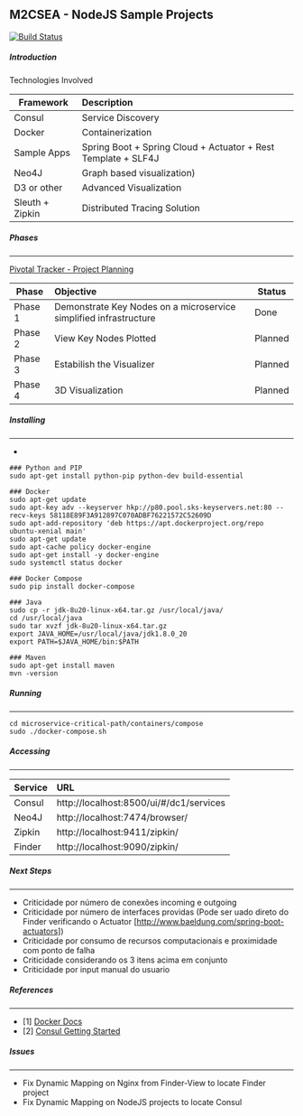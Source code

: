 M2CSEA - NodeJS Sample Projects
--------------
[![Build Status](https://travis-ci.org/eduardomioto/mc2pd-nodejs-sample-projects.svg?branch=master)](https://travis-ci.org/eduardomioto/mc2pd-nodejs-sample-projects)

##### Introduction
Technologies Involved 

| Framework       | Description                                                   | 
| ----------------|:--------------------------------------------------------------| 
| Consul          | Service Discovery                                             |
| Docker          | Containerization                                              |  
| Sample Apps     | Spring Boot + Spring Cloud + Actuator + Rest Template + SLF4J |  
| Neo4J           | Graph based visualization)                                    |  
| D3 or other     | Advanced Visualization                                        |  
| Sleuth + Zipkin | Distributed Tracing Solution                                  |  

##### Phases
------------

[Pivotal Tracker - Project Planning](https://www.pivotaltracker.com/n/projects/2036523) 

| Phase           | Objective                                                          |  Status  | 
| ----------------|:-------------------------------------------------------------------|----------|
| Phase 1         | Demonstrate Key Nodes on a microservice simplified infrastructure  | Done     |
| Phase 2         | View Key Nodes Plotted                                             | Planned  |
| Phase 3         | Estabilish the Visualizer                                          | Planned  |
| Phase 4         | 3D Visualization                                                   | Planned  |

##### Installing
------------
* 
```
### Python and PIP
sudo apt-get install python-pip python-dev build-essential 

### Docker
sudo apt-get update
sudo apt-key adv --keyserver hkp://p80.pool.sks-keyservers.net:80 --recv-keys 58118E89F3A912897C070ADBF76221572C52609D
sudo apt-add-repository 'deb https://apt.dockerproject.org/repo ubuntu-xenial main'
sudo apt-get update
sudo apt-cache policy docker-engine
sudo apt-get install -y docker-engine
sudo systemctl status docker

### Docker Compose
sudo pip install docker-compose

### Java
sudo cp -r jdk-8u20-linux-x64.tar.gz /usr/local/java/
cd /usr/local/java
sudo tar xvzf jdk-8u20-linux-x64.tar.gz
export JAVA_HOME=/usr/local/java/jdk1.8.0_20
export PATH=$JAVA_HOME/bin:$PATH

### Maven
sudo apt-get install maven
mvn -version
```

##### Running
------------
```
cd microservice-critical-path/containers/compose
sudo ./docker-compose.sh
```

##### Accessing
------------

| Service         | URL                                      |
| ----------------|:-----------------------------------------|
| Consul          | http://localhost:8500/ui/#/dc1/services  | 
| Neo4J           | http://localhost:7474/browser/           | 
| Zipkin          | http://localhost:9411/zipkin/            |                 
| Finder          | http://localhost:9090/zipkin/            |                  

##### Next Steps
------------
- Criticidade por número de conexões incoming e outgoing
- Criticidade por número de interfaces providas (Pode ser uado direto do Finder verificando o Actuator [http://www.baeldung.com/spring-boot-actuators])
- Criticidade por consumo de recursos computacionais e proximidade com ponto de falha
- Criticidade considerando os 3 itens acima em conjunto
- Criticidade por input manual do usuario


##### References
------------
- [1] [Docker Docs](https://docs.docker.com/compose/reference/scale/)
- [2] [Consul Getting Started](https://www.consul.io/intro/getting-started/install.html)

##### Issues
------------
- Fix Dynamic Mapping on Nginx from Finder-View to locate Finder project
- Fix Dynamic Mapping on NodeJS projects to locate Consul
  
